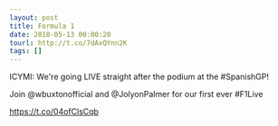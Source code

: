 ```yaml
---
layout: post
title: Formula 1
date: 2018-05-13 00:00:20
tourl: http://t.co/7dAxQYnn2K
tags: []
---
```

ICYMI: We're going LIVE straight after the podium at the #SpanishGP!

Join @wbuxtonofficial and @JolyonPalmer for our first ever #F1Live

https://t.co/04ofClsCqb